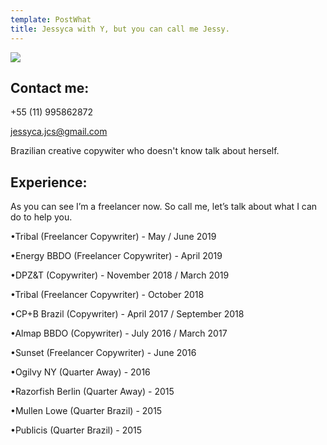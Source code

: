 ```yaml
---
template: PostWhat
title: Jessyca with Y, but you can call me Jessy.
---
```

<div class="img-row">

<div class="what-item">

![](https://ucarecdn.com/ba9785e0-3167-4ae8-8c82-2f4d098bb1ef/)

## Contact me: 

+55 (11) 995862872

jessyca.jcs@gmail.com

</div>

<div class="what-item">

Brazilian creative copywiter who doesn't know talk about herself.





## Experience:

As you can see I’m a freelancer now. So call me, let’s talk about what I can do to help you.

•Tribal (Freelancer Copywriter)  - May / June 2019

•Energy BBDO (Freelancer Copywriter)  - April 2019

•DPZ&T (Copywriter)  - November 2018 / March 2019

•Tribal (Freelancer Copywriter)  - October 2018

•CP+B Brazil (Copywriter) - April 2017 / September 2018

•Almap BBDO (Copywriter) - July 2016 / March 2017

•Sunset (Freelancer Copywriter) - June 2016

•Ogilvy NY (Quarter Away) - 2016

•Razorfish Berlin (Quarter Away) - 2015

•Mullen Lowe (Quarter Brazil) - 2015

•Publicis (Quarter Brazil) - 2015

</div>

</div>